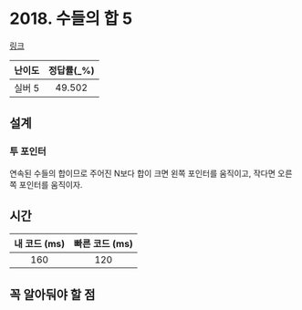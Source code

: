 # 2018. 수들의 합 5

[링크](https://www.acmicpc.net/problem/2018)

| 난이도  | 정답률(\_%) |
|:----:| :---------: |
| 실버 5 |   49.502    |

## 설계

### 투 포인터
연속된 수들의 합이므로 주어진 N보다 합이 크면 왼쪽 포인터를 움직이고, 작다면 오른쪽 포인터를 움직이자.

## 시간

| 내 코드 (ms) | 빠른 코드 (ms) |
|:---------:| :------------: |
|    160    |      120      |

## 꼭 알아둬야 할 점
